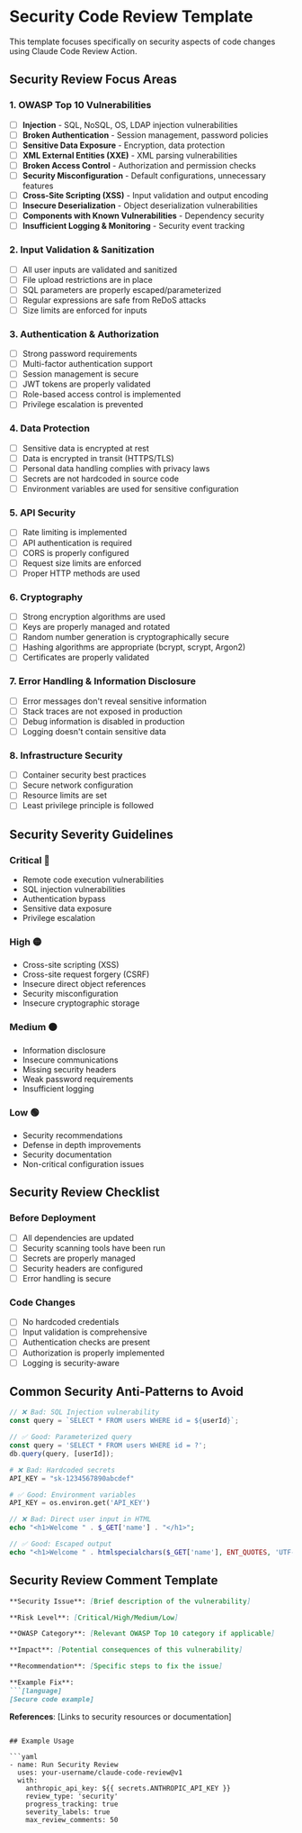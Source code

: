 # Security Code Review Template

This template focuses specifically on security aspects of code changes using Claude Code Review Action.

## Security Review Focus Areas

### 1. OWASP Top 10 Vulnerabilities
- [ ] **Injection** - SQL, NoSQL, OS, LDAP injection vulnerabilities
- [ ] **Broken Authentication** - Session management, password policies
- [ ] **Sensitive Data Exposure** - Encryption, data protection
- [ ] **XML External Entities (XXE)** - XML parsing vulnerabilities
- [ ] **Broken Access Control** - Authorization and permission checks
- [ ] **Security Misconfiguration** - Default configurations, unnecessary features
- [ ] **Cross-Site Scripting (XSS)** - Input validation and output encoding
- [ ] **Insecure Deserialization** - Object deserialization vulnerabilities
- [ ] **Components with Known Vulnerabilities** - Dependency security
- [ ] **Insufficient Logging & Monitoring** - Security event tracking

### 2. Input Validation & Sanitization
- [ ] All user inputs are validated and sanitized
- [ ] File upload restrictions are in place
- [ ] SQL parameters are properly escaped/parameterized
- [ ] Regular expressions are safe from ReDoS attacks
- [ ] Size limits are enforced for inputs

### 3. Authentication & Authorization
- [ ] Strong password requirements
- [ ] Multi-factor authentication support
- [ ] Session management is secure
- [ ] JWT tokens are properly validated
- [ ] Role-based access control is implemented
- [ ] Privilege escalation is prevented

### 4. Data Protection
- [ ] Sensitive data is encrypted at rest
- [ ] Data is encrypted in transit (HTTPS/TLS)
- [ ] Personal data handling complies with privacy laws
- [ ] Secrets are not hardcoded in source code
- [ ] Environment variables are used for sensitive configuration

### 5. API Security
- [ ] Rate limiting is implemented
- [ ] API authentication is required
- [ ] CORS is properly configured
- [ ] Request size limits are enforced
- [ ] Proper HTTP methods are used

### 6. Cryptography
- [ ] Strong encryption algorithms are used
- [ ] Keys are properly managed and rotated
- [ ] Random number generation is cryptographically secure
- [ ] Hashing algorithms are appropriate (bcrypt, scrypt, Argon2)
- [ ] Certificates are properly validated

### 7. Error Handling & Information Disclosure
- [ ] Error messages don't reveal sensitive information
- [ ] Stack traces are not exposed in production
- [ ] Debug information is disabled in production
- [ ] Logging doesn't contain sensitive data

### 8. Infrastructure Security
- [ ] Container security best practices
- [ ] Secure network configuration
- [ ] Resource limits are set
- [ ] Least privilege principle is followed

## Security Severity Guidelines

### Critical 🔴
- Remote code execution vulnerabilities
- SQL injection vulnerabilities
- Authentication bypass
- Sensitive data exposure
- Privilege escalation

### High 🟡
- Cross-site scripting (XSS)
- Cross-site request forgery (CSRF)
- Insecure direct object references
- Security misconfiguration
- Insecure cryptographic storage

### Medium 🟠
- Information disclosure
- Insecure communications
- Missing security headers
- Weak password requirements
- Insufficient logging

### Low 🟢
- Security recommendations
- Defense in depth improvements
- Security documentation
- Non-critical configuration issues

## Security Review Checklist

### Before Deployment
- [ ] All dependencies are updated
- [ ] Security scanning tools have been run
- [ ] Secrets are properly managed
- [ ] Security headers are configured
- [ ] Error handling is secure

### Code Changes
- [ ] No hardcoded credentials
- [ ] Input validation is comprehensive
- [ ] Authentication checks are present
- [ ] Authorization is properly implemented
- [ ] Logging is security-aware

## Common Security Anti-Patterns to Avoid

```javascript
// ❌ Bad: SQL Injection vulnerability
const query = `SELECT * FROM users WHERE id = ${userId}`;

// ✅ Good: Parameterized query
const query = 'SELECT * FROM users WHERE id = ?';
db.query(query, [userId]);
```

```python
# ❌ Bad: Hardcoded secrets
API_KEY = "sk-1234567890abcdef"

# ✅ Good: Environment variables
API_KEY = os.environ.get('API_KEY')
```

```php
// ❌ Bad: Direct user input in HTML
echo "<h1>Welcome " . $_GET['name'] . "</h1>";

// ✅ Good: Escaped output
echo "<h1>Welcome " . htmlspecialchars($_GET['name'], ENT_QUOTES, 'UTF-8') . "</h1>";
```

## Security Review Comment Template

```markdown
**Security Issue**: [Brief description of the vulnerability]

**Risk Level**: [Critical/High/Medium/Low]

**OWASP Category**: [Relevant OWASP Top 10 category if applicable]

**Impact**: [Potential consequences of this vulnerability]

**Recommendation**: [Specific steps to fix the issue]

**Example Fix**: 
```[language]
[Secure code example]
```

**References**: [Links to security resources or documentation]
```

## Example Usage

```yaml
- name: Run Security Review
  uses: your-username/claude-code-review@v1
  with:
    anthropic_api_key: ${{ secrets.ANTHROPIC_API_KEY }}
    review_type: 'security'
    progress_tracking: true
    severity_labels: true
    max_review_comments: 50
```